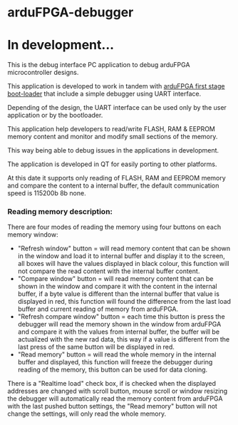 # arduFPGA-debugger

# In development...

This is the debug interface PC application to debug arduFPGA microcontroller designs.

This application is developed to work in tandem with <a href="https://github.com/dev-board-tech/arduFPGA-mega-first-stage-boot-loader">arduFPGA first stage boot-loader</a> that include a simple debugger using UART interface.

Depending of the design, the UART interface can be used only by the user application or by the bootloader.

This application help developers to read/write FLASH, RAM & EEPROM memory content and monitor and modify small sections of the memory.

This way being able to debug issues in the applications in development.

The application is developed in QT for easily porting to other platforms.

At this date it supports only reading of FLASH, RAM and EEPROM memory and compare the content to a internal buffer, the default communication speed is 115200b 8b none.

### Reading memory description:

There are four modes of reading the memory using four buttons on each memory window:

* "Refresh window" button = will read memory content that can be shown in the window and load it to internal buffer and display it to the screen, all boxes will have the values displayed in black colour, this function will not compare the read content with the internal buffer content.
* "Compare window" button = will read memory content that can be shown in the window and compare it with the content in the internal buffer, if a byte value is different than the internal buffer that value is displayed in red, this function will found the difference from the last load buffer and current reading of memory from arduFPGA.
* "Refresh compare window" button = each time this button is press the debugger will read the memory shown in the window from arduFPGA and compare it with the values from internal buffer, the buffer will be actualized with the new rad data, this way if a value is different from the last press of the same button will be displayed in red.
* "Read memory" button = will read the whole memory in the internal buffer and displayed, this function will freeze the debugger during reading of the memory, this button can be used for data cloning.

There is a "Realtime load" check box, if is checked when the displayed addresses are changed with scroll button, mouse scroll or window resizing the debugger will automatically read the memory content from arduFPGA with the last pushed button settings, the "Read memory" button will not change the settings, will only read the whole memory.
